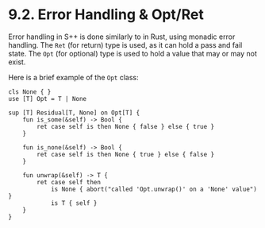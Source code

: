 # 9.2. Error Handling & Opt/Ret

Error handling in S++ is done similarly to in Rust, using monadic error handling. The `Ret` (for return) type is used,
as it can hold a pass and fail state. The `Opt` (for optional) type is used to hold a value that may or may not 
exist.

Here is a brief example of the `Opt` class:

```
cls None { }
use [T] Opt = T | None

sup [T] Residual[T, None] on Opt[T] {
    fun is_some(&self) -> Bool {
        ret case self is then None { false } else { true }
    }
    
    fun is_none(&self) -> Bool {
        ret case self is then None { true } else { false }
    }
    
    fun unwrap(&self) -> T {
        ret case self then
            is None { abort("called 'Opt.unwrap()' on a 'None' value") }
            is T { self }
    }
}
```
